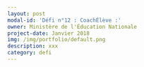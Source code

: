 ```yaml
---
layout: post
modal-id: 'Défi n°12 : CoachÉlève :'
owner: Ministère de l'Éducation Nationale
project-date: Janvier 2018
img: /img/portfolio/default.png
description: xxx
category: defi
---
```



